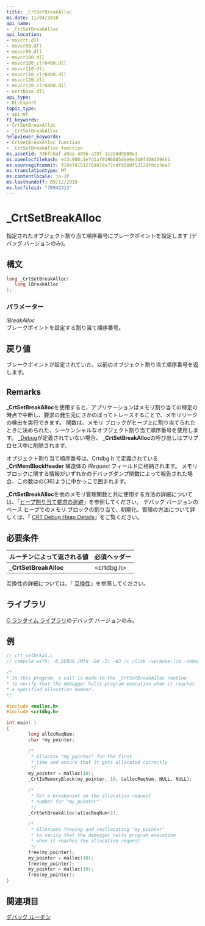 ```yaml
---
title: _CrtSetBreakAlloc
ms.date: 11/04/2016
api_name:
- _CrtSetBreakAlloc
api_location:
- msvcrt.dll
- msvcr80.dll
- msvcr90.dll
- msvcr100.dll
- msvcr100_clr0400.dll
- msvcr110.dll
- msvcr110_clr0400.dll
- msvcr120.dll
- msvcr120_clr0400.dll
- ucrtbase.dll
api_type:
- DLLExport
topic_type:
- apiref
f1_keywords:
- CrtSetBreakAlloc
- _CrtSetBreakAlloc
helpviewer_keywords:
- CrtSetBreakAlloc function
- _CrtSetBreakAlloc function
ms.assetid: 33bfc6af-a9ea-405b-a29f-1c2d4d9880a1
ms.openlocfilehash: e13c908c1efd1af9196885dee6e3b0f45845946b
ms.sourcegitcommit: f19474151276d47da77cdfd20df53128fdcc3ea7
ms.translationtype: MT
ms.contentlocale: ja-JP
ms.lasthandoff: 09/12/2019
ms.locfileid: "70942313"
---
```

# <a name="_crtsetbreakalloc"></a>_CrtSetBreakAlloc

指定されたオブジェクト割り当て順序番号にブレークポイントを設定します (デバッグ バージョンのみ)。

## <a name="syntax"></a>構文

```C
long _CrtSetBreakAlloc(
   long lBreakAlloc
);
```

### <a name="parameters"></a>パラメーター

*lBreakAlloc*<br/>
ブレークポイントを設定する割り当て順序番号。

## <a name="return-value"></a>戻り値

ブレークポイントが設定されていた、以前のオブジェクト割り当て順序番号を返します。

## <a name="remarks"></a>Remarks

**_CrtSetBreakAlloc**を使用すると、アプリケーションはメモリ割り当ての特定の時点で中断し、要求の発生元にさかのぼってトレースすることで、メモリリークの検出を実行できます。 関数は、メモリ ブロックがヒープ上に割り当てられたときに決められた、シーケンシャルなオブジェクト割り当て順序番号を使用します。 [_Debug](../../c-runtime-library/debug.md)が定義されていない場合、 **_CrtSetBreakAlloc**の呼び出しはプリプロセス中に削除されます。

オブジェクト割り当て順序番号は、Crtdbg.h で定義されている **_CrtMemBlockHeader** 構造体の *lRequest* フィールドに格納されます。 メモリブロックに関する情報がいずれかのデバッグダンプ関数によって報告された場合、この数はの{36}ように中かっこで囲まれます。

**_CrtSetBreakAlloc**を他のメモリ管理関数と共に使用する方法の詳細については、「[ヒープ割り当て要求の追跡](/visualstudio/debugger/crt-debug-heap-details)」を参照してください。 デバッグ バージョンのベース ヒープでのメモリ ブロックの割り当て、初期化、管理の方法について詳しくは、「 [CRT Debug Heap Details](/visualstudio/debugger/crt-debug-heap-details)」をご覧ください。

## <a name="requirements"></a>必要条件

|ルーチンによって返される値|必須ヘッダー|
|-------------|---------------------|
|**_CrtSetBreakAlloc**|\<crtdbg.h>|

互換性の詳細については、「 [互換性](../../c-runtime-library/compatibility.md)」を参照してください。

## <a name="libraries"></a>ライブラリ

[C ランタイム ライブラリ](../../c-runtime-library/crt-library-features.md)のデバッグ バージョンのみ。

## <a name="example"></a>例

```C
// crt_setbrkal.c
// compile with: -D_DEBUG /MTd -Od -Zi -W3 /c /link -verbose:lib -debug

/*
* In this program, a call is made to the _CrtSetBreakAlloc routine
* to verify that the debugger halts program execution when it reaches
* a specified allocation number.
*/

#include <malloc.h>
#include <crtdbg.h>

int main( )
{
        long allocReqNum;
        char *my_pointer;

        /*
         * Allocate "my_pointer" for the first
         * time and ensure that it gets allocated correctly
         */
        my_pointer = malloc(10);
        _CrtIsMemoryBlock(my_pointer, 10, &allocReqNum, NULL, NULL);

        /*
         * Set a breakpoint on the allocation request
         * number for "my_pointer"
         */
        _CrtSetBreakAlloc(allocReqNum+2);

        /*
         * Alternate freeing and reallocating "my_pointer"
         * to verify that the debugger halts program execution
         * when it reaches the allocation request
         */
        free(my_pointer);
        my_pointer = malloc(10);
        free(my_pointer);
        my_pointer = malloc(10);
        free(my_pointer);
}
```

## <a name="see-also"></a>関連項目

[デバッグ ルーチン](../../c-runtime-library/debug-routines.md)<br/>
